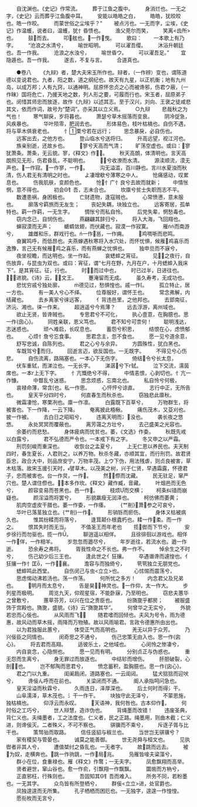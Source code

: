 <!-- { "loadSidebar": true } -->
　　自沈渊也。《史记》作常流。
　　葬于江鱼之腹中。
　　身消烂也。一无之字，《史记》云而葬乎江鱼腹中耳。
　　安能以皓皓之白，
　　皓皓，犹皎皎也。皓一作皎。
　　而蒙世俗之尘埃乎？”
　　被点污也。一无而字，尘埃，《史记》作温蠖，说者曰，温蠖，犹忄昏愦也。
　　渔父莞尔而笑，
　　笑离<齿所>也。
　　鼓而去。
　　叩舷也。一作曳。
　　歌曰：
　　一本歌上有乃字。
　　“沧浪之水清兮，
　　喻世昭明。
　　可以濯吾缨。
　　沐浴升朝廷也。吾一作我。
　　沧浪之水浊兮，
　　喻世昏ウ。
　　可以濯吾足。”
　　宜隐遁也。吾一作我。
　　遂去，不复与言。
　　合道真也。

　　●卷八
　　《九辩》者，楚大夫宋玉所作也。辩者，（一作辨）变也，谓陈道德以变说君也。九者，阳之数，道之纲纪也。故天有九星，以正机衡；地有九州岛，以成万邦；人有九窍，以通神明。屈原怀忠贞之心而被谗邪，伤君ウ蔽，（一作昧）国将危亡，乃援天地之数，列人形之要，可履而行也。宋玉者，屈原弟子也。闵惜其师忠而放逐，故作《九辩》以述其志。至于汉兴，刘向、王褒之徒咸悲其文，依而作词，故号为“楚词”。亦采其以立义焉。
　　○九辩
　　悲哉秋之为气也！
　　寒气聊戾，岁将暮也。
　　萧瑟兮草木摇落而变衰。
　　阴冷促急，风疾暴也。
　　华叶陨零，肥润去也。
　　形体易色，枝叶枯槁也。自伤不遇，将与草木俱衰老也。
　　忄栗兮若在远行；
　　思念暴戾，必自伤也。
　　远客出去，之他方也。
　　登山临水兮送将归。
　　升高远望，视江河也。
　　族亲别逝，还故乡也。
　　寥兮天高而气清；
　　旷荡空虚也。或曰：寥犹萧条。萧条，无云貌。寥，《释文》作。
　　秋天高朗，体清明也。言天高朗照见无形，伤君昏乱，不聪明也。
　　兮收潦而水清。
　　源渎顺流，漠无声也。一作寂。一作寥，一作。
　　沟无溢滥，百川静也。言川水夏浊而秋清，伤人君无有清明之时也。
　　よ凄增欷兮薄寒之中人。
　　怆痛感动，叹累息也。
　　伤我肌肤，变颜色也。
　　怆忄广忄良兮去故而就新；
　　中情怅惘，意不得也。
　　初会Θ钅吾，志未合也。
　　坎廪兮贫士失职而志不平。
　　数遭患祸，身困极也。
　　亡财遗物，逢寇贼也。
　　心常愤懑，意未服也。
　　廓落兮羁旅而无友生；
　　丧妃失耦，块独立也。
　　远客寄居，孤单特也。羁一作羁，一无生字。
　　惆怅兮而私自怜。
　　后党失辈，惘愁毒也。
　　窃内念己，自悯伤也。
　　燕翩翩其辞归兮，
　　将入大海，飞回翔也。
　　蝉寂漠而无声；
　　螗蜩敛翅，而伏藏也。寂漠一作寂寞。
　　雁ńń而南游兮，
　　雄雌和乐，群戏行也。ń一作邕，一作痈。
　　鸡啁哳而悲鸣。
　　奋翼鸣呼，而低昂也。夫燕蝉遇秋寒将入水穴处，而怀忧惧，候雁鸡喜乐而逸豫，言己无有候雁鸡之喜乐，而有燕蝉之忧惧也。
　　独申旦而不寐兮，
　　夜坐视瞻，而达明也。坐一作起。
　　哀蟋蟀之宵征。
　　见之夜行，自伤放弃，与昆虫为双也。或曰：宵征，谓“七月在野，九月在户，十月蟋蟀入我床下”。是其宵征。征，行也。
　　时而过中也，
　　时已过半，日进往也。，进貌。《诗》云，文王。
　　蹇淹留而无成。
　　虽久寿考，无成功也。
　　悲忧穷戚兮独处廓，
　　德见过，愁惧惶也。戚一作。
　　孤立特止，居一方也。
　　有一美人兮心不绎。
　　位尊服好，谓怀王也。
　　常念弗解，内结藏也。
　　去乡离家兮徕远客，
　　亻背违邑里，之他邦也。
　　去郢南征，济沅、湘也。徕一作来。
　　超逍遥兮今焉薄？
　　远去浮游，离州域也。
　　欲止无贤，皆谗贼也。
　　专思君兮不可化，
　　执心壹意，在胸臆也。思一作{囱心}。
　　同姓亲联，恩义笃也。
　　君不知兮可柰何！
　　聪明浅达，志迷惑也。
　　顽へ难启，长叹息也。
　　蓄怨兮积思，
　　结恨在心，虑愤郁也。
　　心烦忄詹兮忘食事。
　　思君念主，忽不食也。
　　愿一见兮道余意，
　　舒写忠诚，自陈列也。
　　君之心兮与余异。
　　方圆殊性，犹白黑也。
　　车既驾兮而归，
　　回逝言迈，欲反国也。一无既字。
　　不得见兮心伤悲。
　　自伤流离，路隔塞也。一本心下无伤字。
　　倚结令兮长太息，
　　伏车重轼，而涕泣也。一无长字。
　　涕潺兮下г轼。
　　泣下交流，濡茵席也。一本г上无下字。
　　忄亢慨绝兮不得，
　　中情恚恨，心剥切也。忄亢一作慷。
　　中瞀乱兮迷惑。
　　思念烦惑，忘南北也。
　　私自怜兮何极，
　　哀禄命薄，常含也。私一作思。
　　心怦怦兮谅直。
　　志行中正，无所告也。
　　皇天平分四时兮，
　　何直春生而秋杀也。
　　窃独悲此廪秋。
　　微霜凄怆，寒栗冽也。廪一作凛。
　　白露既下百草兮，
　　万物群生，将被害也。下一作降，一云下降。
　　奄离披此梧楸。
　　痛伤茂木，又芟刈也。披一作被。
　　去白日之昭昭兮，
　　违离天明而冫没也。
　　袭长夜之悠悠。
　　永处冥冥而覆蔽也。
　　离芳蔼之方壮兮，
　　去己盛美之光容也。
　　余萎约而悲愁。
　　身体疲病而忧贫也。萎，《文选》作委。
　　秋既先戒以白露兮，
　　君不弘德而严令也。一本戒下有之字。
　　冬又申之以严霜。
　　刑罚刻峻而重深也。
　　收恢台之孟夏兮，
　　上无仁恩以养民也。夫天制四时，春生夏长，人君则之，以养万物。秋杀冬藏，亦顺其宜，而行刑罚。故君贤臣忠，政合大中，则品庶安宁，万物丰茂。上ウ下伪，用法残虐，则贞良被害，草木枯落。故宋玉援引天时，譬草木。以茂美之树，兴于仁贤，早遇霜露，怀德君子，忠而被害也。台一作炱，一作。
　　然傺而沈藏。
　　民无驻足，窜严穴也。楚人谓住傺也。本多作坎。《释文》藏作臧，音藏。
　　叶烟邑而无色兮，
　　颜容变易而苍黑也。邑一作。
　　枝烦而交横；
　　柯条纠错而崩嶷也。
　　颜淫溢而将罢兮，
　　形貌羸瘦无润泽也。
　　柯彷佛而萎黄；
　　肌肉空虚皮干腊也。萎一作委，一作痿。
　　{艹削}萧参之可哀兮，
　　华叶已落茎独立也。{艹削}一作。
　　形销铄而瘀伤。
　　身体ㄡ枯被病久也。
　　惟其纷糅而将落兮，
　　逢茸颠仆根蠹朽也。糅一作柔。而一作之。
　　恨其失时而无当。
　　不值圣王而年老也
　　揽辔而下节兮，
　　安步徐行而勿驱也。揽一作。
　　聊逍遥以相佯。
　　且徐徘徊以游戏也。相佯一作佯，一作相羊。
　　岁忽忽而遒尽兮，
　　年岁逝往，若流水也。遒一作逝。
　　恐余寿之弗将。
　　胥我性命之不长也。弗一作不。
　　悼余生之不时兮，
　　伤己幼少后三王也。
　　逢此世之亻狂攘。
　　卒遇谮谗而遽惶也。亻狂攘一作忄匡，一作襄。
　　澹容与而独倚兮，
　　茕茕独立无朋党也。
　　蟋蟀鸣此西堂。
　　自伤闵己与虫<立立>也。
　　心怵惕而震荡兮，
　　思虑惕动沸若汤也。荡一作荡。
　　何所忧之多方！
　　内念君父及兄弟也。
　　明月而太息兮，
　　告是昊神灵也。一作仰，太一作大。
　　步列星而极明。
　　周览九天，仰观星宿，不能卧寐，乃至明也。
　　窃悲夫蕙华之曾敷兮，
　　蕙草芬芳，以兴在位之贵臣也。
　　纷旖旎乎都房；
　　被服盛饰于宫殿也。旖旎，盛貌。《诗》云“旖旎其华”。
　　何曾华之无实兮，
　　外貌若忠而心佞也。
　　从风雨而飞？
　　随君嗜而回倾也。夫风为号令，雨为德惠，故风动而草木摇，雨降而万物殖。故以风雨喻君。言政令德惠所由出也。
　　以为君独服此蕙兮，
　　体受正气而高明也。
　　羌无以异于众芳。
　　乃兴佞臣之同情也。
　　闵奇思之不通兮，
　　伤己忠策无由入也。思一作{囟心}。
　　将去君而高翔。
　　适彼乐土，之他域也。
　　心闵怜之惨凄兮，
　　内自哀念，心隐恻也。
　　愿一见而有明。
　　分别贞正与伪惑也。
　　重无怨而生离兮，
　　身无罪过而放逐也。
　　中结轸而增伤。
　　肝胆破裂，心剖也。
　　岂不郁陶而思君兮，
　　愤念蓄积，盈胸臆也。思一作{囟心}。
　　君之门以九重。
　　闺阑扃闭，道路塞也。一云闺闼。
　　猛犬狺狺而迎吠兮，
　　谗佞ん呼而在前也。
　　关梁闭而不通。
　　阍人承指呵问急也。
　　皇天淫溢而秋霖兮，
　　久雨连日，泽厚深也。
　　后土何时而得氵干。
　　山阜濡泽，草木茂也。氵干一作干。
　　块独守此无泽兮，
　　不蒙恩施，独枯槁也。
　　仰浮云而永叹。
　　天语神，我何咎也。古本仰作。
　　何时俗之工巧兮，
　　世人辩慧，造诈伪也。
　　背绳墨而改错！
　　违废圣典，背仁义也。夫绳墨者，工之法度也。仁义者，民之正路。绳墨用，则曲木截；仁义进，则谗佞灭。二者殊义，不可不察也。
　　骐骥而不乘兮，
　　斥逐子胥与比干也。
　　策驽骀而取路。
　　信任竖貂与椒兰也。
　　当世岂无骐骥兮？
　　家有稷契与管晏也。
　　诚莫之能善御。
　　世无尧舜与桓文也。
　　见执辔者非其人兮，
　　遭值桀纣之昏乱也。一无者字。
　　故跳而远去。
　　被为奴，走横奔也。跳一作驹跳，一作局兆。
　　凫雁皆唼夫粱藻兮，
　　群小在位，食重禄也。雁《释文》作鹜；一无夫字。
　　凤愈飘翔而高举。
　　贤者避世，窜山谷也。愈一作俞，引飘翔一作飘飘。
　　圜凿而方枘兮，
　　正直邪枉，行殊则也。
　　吾固知其Θ钅吾而难入。
　　所务不同，若粉墨也。一无其字。
　　众鸟皆有所登栖兮，
　　群佞<立立>进，处官爵也。
　　凤独遑遑而无所集。
　　孔子栖栖而困厄也。一无独字，遑遑一作惶惶。
　　愿衔枚而无言兮，
